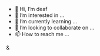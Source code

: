 - 👋 Hi, I’m deaf
- 👀 I’m interested in ...
- 🌱 I’m currently learning ...
- 💞️ I’m looking to collaborate on ...
- 📫 How to reach me ...

<!---
8910667284/8910667284 is a ✨ special ✨ repository because its `README.md` (this file) appears on your GitHub profile.
You can click the Preview link to take a look at your changes.
---> &
